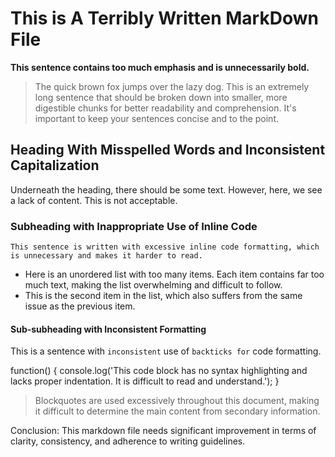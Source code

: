 
# This is A Terribly Written MarkDown File

**This sentence contains too much emphasis and is unnecessarily bold.**

> The quick brown fox jumps over the lazy dog. This is an extremely long sentence that should be broken down into smaller, more digestible chunks for better readability and comprehension. It's important to keep your sentences concise and to the point.

## Heading With Misspelled Words and Inconsistent Capitalization

Underneath the heading, there should be some text. However, here, we see a lack of content. This is not acceptable.

### Subheading with Inappropriate Use of Inline Code

`This sentence is written with excessive inline code formatting, which is unnecessary and makes it harder to read.`

- Here is an unordered list with too many items. Each item contains far too much text, making the list overwhelming and difficult to follow.
- This is the second item in the list, which also suffers from the same issue as the previous item.

#### Sub-subheading with Inconsistent Formatting

This is a sentence with `inconsistent` use of `backticks for` code formatting.

function() {
console.log('This code block has no syntax highlighting and lacks proper indentation. It is difficult to read and understand.');
}


> Blockquotes are used excessively throughout this document, making it difficult to determine the main content from secondary information.

Conclusion: This markdown file needs significant improvement in terms of clarity, consistency, and adherence to writing guidelines.
